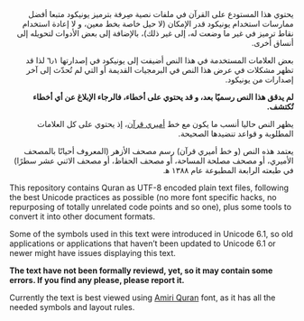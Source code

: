 <div dir="rtl">
يحتوي هذا المستودع على القرآن في ملفات نصية صِرفة بترميز يونيكود متبعا أفضل
ممارسات استخدام يونيكود قدر الإمكان (لا حيل خاصة بخط معين، و لا إعادة استخدام نقاط
ترميز في غير ما وضعت له، إلى غير ذلك)، بالإضافة إلى بعض الأدوات لتحويله إلى أنساق
أخرى.

بعض العلامات المستخدمة في هذا النص أضيفت إلى يونيكود في إصدارتها ٦٫١ لذا قد تظهر
مشكلات في عرض هذا النص في البرمجيات القديمة أو التي لم تُحدّث إلى آخر إصدارات من
يونيكود.

**لم يدقق هذا النص رسميًا بعد، و قد يحتوي على أخطاء، فالرجاء الإبلاغ عن أي أخطاء
تُكتشف.**

يظهر النص حاليا أنسب ما يكون مع خط [أميري قرآن][Amiri Quran]، إذ يحتوي على كل
العلامات المطلوبة و قواعد تنضيدها الصحيحة.

يعتمد هذه النص (و خط أميري قرآن) رسم مصحف الأزهر (المعروف أحيانًا بالمصحف الأميري،
أو مصحف مصلحة المساحة، أو مصحف الحفاظ، أو مصحف الاثني عشر سطرًا) في طبعته الرابعة
المطبوعة عام ١٣٨٨ ه‍.
</div>

This repository contains Quran as UTF-8 encoded plain text files, following the
best Unicode practices as possible (no more font specific hacks, no repurposing
of totally unrelated code points and so one), plus some tools to convert it
into other document formats.

Some of the symbols used in this text were introduced in Unicode 6.1, so old
applications or applications that haven’t been updated to Unicode 6.1 or newer
might have issues displaying this text.

**The text have not been formally reviewd, yet, so it may contain some errors.
If you find any please, please report it.**

Currently the text is best viewed using [Amiri Quran] font, as it has all the
needed symbols and layout rules.

[Amiri Quran]: http://www.amirifont.org

